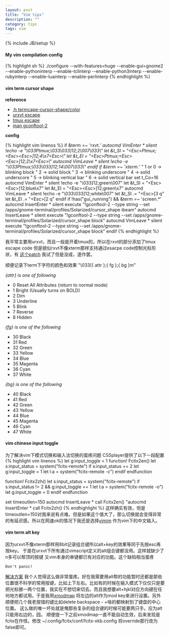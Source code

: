 ```yaml
---
layout: post
title: "Vim tips"
description: ""
category: tips
tags: vim
---
```

{% include JB/setup %}

#### My vim compilation config

{% highlight sh %}
./configure --with-features=huge --enable-gui=gnome2 --enable-pythoninterp --enable-tclinterp --enable-python3interp --enable-rubyinterp --enable-luainterp --enable-perlinterp
{% endhighlight %}

#### vim term cursor shape

**reference**

* [:h termcape-cursor-shape/color](http://vimdoc.sourceforge.net/htmldoc/term.html#termcap-cursor-color)
* [urxvt escape](http://linux.die.net/man/7/urxvt)
* [tmux escape](http://comments.gmane.org/gmane.comp.terminal-emulators.tmux.user/1322)
* [man gconftool-2](http://linux.die.net/man/1/gconftool-2)

**config**

{% highlight vim linenos %}
if &term =~ 'rxvt.*'
    autocmd VimEnter * silent !echo -e "\033Ptmux;\033\033]12;2\007\033\\"
    let &t_SI = "\<Esc>Ptmux;\<Esc>\<Esc>]12;4\x7\<Esc>\\"
    let &t_EI = "\<Esc>Ptmux;\<Esc>\<Esc>]12;2\x7\<Esc>\\"
    autocmd VimLeave * silent !echo -e "\033Ptmux;\033\033]12;14\007\033\\"
endif
if &term =~ 'xterm.*'
    " 1 or 0 -> blinking block
    " 2 -> solid block
    " 3 -> blinking underscore
    " 4 -> solid underscore
    " 5 -> blinking vertical bar
    " 6 -> solid vertical bar
    set t_Co=16
    autocmd VimEnter * silent !echo -e "\033]12;green\007"
    let &t_SI = "\<Esc>\<Esc>]12;blue\x7"
    let &t_EI = "\<Esc>\<Esc>]12;green\x7"
    autocmd VimLeave * silent !echo -e "\033\033]12;white\007"
    let &t_SI .= "\<Esc>[3 q"
    let &t_EI .= "\<Esc>[2 q"
endif
if !has("gui_running") && &term =~ 'screen.*'
    autocmd InsertEnter * silent execute "!gconftool-2 --type string --set /apps/gnome-terminal/profiles/Solarized/cursor_shape ibeam"
    autocmd InsertLeave * silent execute "!gconftool-2 --type string --set /apps/gnome-terminal/profiles/Solarized/cursor_shape block"
    autocmd VimLeave * silent execute "!gconftool-2 --type string --set /apps/gnome-terminal/profiles/Solarized/cursor_shape block"
endif
{% endhighlight %}

我平常主要用urxvt，而且一般是开着tmux的，所以在rxvt的部分添加了tmux escape code
但是貌似rxvt不像xterm那样支持通过esacpe code控制光标形状，有 [这个patch](https://github.com/yoran-brault/patchs) 我试了但是没成，遂作罢。

顺便记录下term下字符的颜色和效果
 "\033\[{ attr };{ fg };{ bg }m"

*{attr} is one of following*
*  0   Reset All Attributes (return to normal mode)
*  1   Bright (Usually turns on BOLD)
*  2   Dim
*  3   Underline
*  5   Blink
*  7   Reverse
*  8   Hidden

*{fg} is one of the following*
*  30  Black
*  31  Red
*  32  Green
*  33  Yellow
*  34  Blue
*  35  Magenta
*  36  Cyan
*  37  White

*{bg} is one of the following*
*  40  Black
*  41  Red
*  42  Green
*  43  Yellow
*  44  Blue
*  45  Magenta
*  46  Cyan
*  47  White

#### vim chinese input toggle

为了解决vim下模式切换和输入法切换的蛋疼问题
CSSplayer提供了以下一段配置
{% highlight vim linenos %}
let g:input_toggle = 1
function! Fcitx2en()
   let s:input_status = system("fcitx-remote")
   if s:input_status == 2
      let g:input_toggle = 1
      let l:a = system("fcitx-remote -c")
   endif
endfunction

function! Fcitx2zh()
   let s:input_status = system("fcitx-remote")
   if s:input_status != 2 && g:input_toggle == 1
      let l:a = system("fcitx-remote -o")
      let g:input_toggle = 0
   endif
endfunction

set timeoutlen=150
autocmd InsertLeave * call Fcitx2en()
"autocmd InsertEnter * call Fcitx2zh()
{% endhighlight %}
这样确实有效，但是 timeoutlen=150对我来说有点难。但是如果这个值大了，那么切换就会变得非常的有延迟感。所以在网速ok的情况下我还是选择[vimim](http://vimim.googlecode.com/svn/vimim/vimim.html) 作为vim下的中文输入。


#### vim term alt key

因为urxvt不像xterm那样用8bit记录组合键所以alt+key的效果等同于先按esc再按key。
于是在urxvt下所有通过vimscript定义的alt组合键都没用。这样就缺少了n多可以帮顶的按键
又vim本身的单键都已有对应的功能。这个缺陷相当蛋疼

`Don't panic!`

[解决方案](http://vim.wikia.com/wiki/Get_Alt_key_to_work_in_terminal)
我个人觉得这么做非常蛋疼。好在我需要用alt帮的功能暂时还都是那些位置很不科学的常用按键，比如上下左右。比如有的时候在输入模式下仅仅只是要把光标挪一两个位置，我实在不想切来切去。而且我想要alt+hjkl对应方向键在任何地方都试用。于是我用[xmodmap](https://wiki.archlinux.org/index.php/Xmodmap) 将左边的alt作为mod key来进行设置。另外顺便把几个我老按错的键比如delete backspace - +啥的都映射到了键盘的中心位置。
这么做的唯一坏处就是俺那些复杂的组合键的时候可能要两只手。应为alt只能用右边的，囧。
顺便提一下之前xmodmap一直不能自动生效，后来发现是fcitx在作怪。修改 ~/.config/fcitx/conf/fcitx-xkb.config 将override那行改为false即可。
